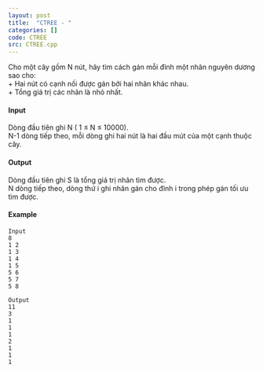 ```yaml
---
layout: post
title:  "CTREE - "
categories: []
code: CTREE
src: CTREE.cpp
---
```




  


Cho một cây gồm N nút, hãy tìm cách gán mỗi đỉnh một nhãn nguyên dương sao cho:  
\+ Hai nút có cạnh nối được gán bởi hai nhãn khác nhau.  
\+ Tổng giá trị các nhãn là nhỏ nhất.  

#### Input

Dòng đầu tiên ghi N ( 1 ≤ N ≤ 10000).  
N-1 dòng tiếp theo, mỗi dòng ghi hai nút là hai đầu mút của một cạnh thuộc cây.

#### Output

Dòng đầu tiên ghi S là tổng giá trị nhãn tìm được.  
N dòng tiếp theo, dòng thứ i ghi nhãn gán cho đỉnh i trong phép gán tối ưu tìm được.

#### Example

```
Input
8
1 2
1 3
1 4
1 5
5 6
5 7
5 8

Output
11
3
1
1
1
2
1
1
1


```

<!--more-->

